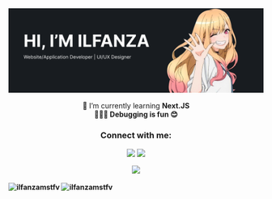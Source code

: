 <img src="banner.png" />

<p align="center">
🌱 I’m currently learning <strong>Next.JS<strong/> <br/>
👨🏻‍💻 Debugging is fun 😊
</p>

<h3 align="center">Connect with me:</h3>
<p align="center">
<a href="https://linkedin.com/in/ilfanza" target="blank"><img src="https://skillicons.dev/icons?i=linkedin" /></a>
<a href="https://www.instagram.com/ilfanzamstfv" target="blank"><img src="https://skillicons.dev/icons?i=instagram" /></a>
</p>

<p align="center">
  <a href="https://skillicons.dev">
    <img src="https://skillicons.dev/icons?i=html,css,js,ts,tailwind,bootstrap,figma,mysql,react,nextjs,nodejs,supabase,opencv,py,discord,php&perline=8" />
  </a>
</p>
<p><img align="center" src="https://github-readme-stats.vercel.app/api/top-langs?username=ilfanzamstfv&theme=dark&show_icons=true&hide_border=true&locale=en&layout=compact" alt="ilfanzamstfv" /> <img align="center" src="https://github-readme-stats.vercel.app/api?username=ilfanzamstfv&theme=dark&show_icons=true&hide_border=true&locale=en&layout=compact" alt="ilfanzamstfv" /></p>
